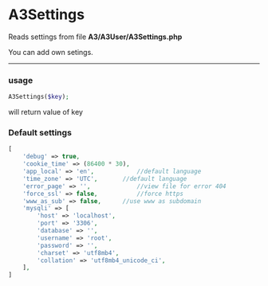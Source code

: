 # A3Settings

Reads settings from file **A3/A3User/A3Settings.php**

You can add own setings.

------------
### usage
```php
A3Settings($key);
```
will return value of key
### Default settings
```php
[
	'debug' => true,
	'cookie_time' => (86400 * 30),
	'app_local' => 'en',		    //default language
	'time_zone' => 'UTC', 		//default language
	'error_page' => '',				//view file for error 404
	'force_ssl' => false,			//force https
	'www_as_sub' => false,		//use www as subdomain
	'mysqli' => [
		'host' => 'localhost',
		'port' => '3306',
		'database' => '',
		'username' => 'root',
		'password' => '',
		'charset' => 'utf8mb4',
		'collation' => 'utf8mb4_unicode_ci',
	],
]
```